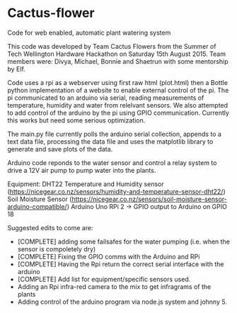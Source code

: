 # Cactus-flower
Code for web enabled, automatic plant watering system

This code was developed by Team Cactus Flowers from the Summer of Tech Wellington Hardware Hackathon on Saturday 15th August 2015. 
Team members were: Divya, Michael, Bonnie and Shaetrun with some mentorship by Elf.

Code uses a rpi as a webserver using first raw html (plot.html) then a Bottle python implementation of a website to
enable external control of the pi. 
The pi communicated to an arduino via serial, reading measurements of temperature, humidity 
and water from relelvant sensors. We also attempted to add control of the arduino by the pi using GPIO communication.
Currently this works but need some serious optimization.

The main.py file currently polls the arduino serial collection, appends to a text data file, processing the data file
and uses the matplotlib library to generate and save plots of the data.

Arduino code reponds to the water sensor and control a relay system to drive a 12V air pump to pump water into the plants.

Equipment:
DHT22 Temperature and Humidity sensor (https://nicegear.co.nz/sensors/humidity-and-temperature-sensor-dht22/)
Soil Moisture Sensor (https://nicegear.co.nz/sensors/soil-moisture-sensor-arduino-compatible/)
Arduino Uno
RPi 2 -> GPIO output to Arduino on GPIO 18

Suggested edits to come are:
* [COMPLETE] adding some failsafes for the water pumping (i.e. when the sensor is compoletely dry)
* [COMPLETE] Fixing the GPIO comms with the Arduino and RPi
* [COMPLETE] Having the Rpi return the correct serial interface with the arduino
* [COMPLETE] Add list for equipment/specific sensors used.
* Adding an Rpi infra-red camera to the mix to get infragrams of the plants
* Adding control of the arduino program via node.js system and johnny 5.
